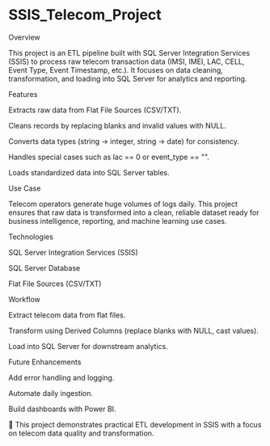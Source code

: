 # SSIS_Telecom_Project
Overview

This project is an ETL pipeline built with SQL Server Integration Services (SSIS) to process raw telecom transaction data (IMSI, IMEI, LAC, CELL, Event Type, Event Timestamp, etc.). It focuses on data cleaning, transformation, and loading into SQL Server for analytics and reporting.

Features

Extracts raw data from Flat File Sources (CSV/TXT).

Cleans records by replacing blanks and invalid values with NULL.

Converts data types (string → integer, string → date) for consistency.

Handles special cases such as lac == 0 or event_type == "".

Loads standardized data into SQL Server tables.

Use Case

Telecom operators generate huge volumes of logs daily. This project ensures that raw data is transformed into a clean, reliable dataset ready for business intelligence, reporting, and machine learning use cases.

Technologies

SQL Server Integration Services (SSIS)

SQL Server Database

Flat File Sources (CSV/TXT)

Workflow

Extract telecom data from flat files.

Transform using Derived Columns (replace blanks with NULL, cast values).

Load into SQL Server for downstream analytics.

Future Enhancements

Add error handling and logging.

Automate daily ingestion.

Build dashboards with Power BI.

📝 This project demonstrates practical ETL development in SSIS with a focus on telecom data quality and transformation.
